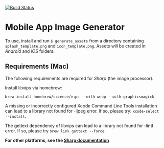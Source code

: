 [![Build Status](https://travis-ci.org/SteveEdson/generate-assets.svg?branch=master)](https://travis-ci.org/SteveEdson/generate-assets)

# Mobile App Image Generator

To use, install and run `$ generate_assets` from a directory containing `splash_template.png` and `icon_template.png`. Assets will be created in *Android* and *iOS* folders. 

## Requirements (Mac)

The following requirements are required for *Sharp* (the image processor).

Install libvips via homebrew:

`brew install homebrew/science/vips --with-webp --with-graphicsmagick`

A missing or incorrectly configured Xcode Command Line Tools installation can lead to a library not found for -ljpeg error. If so, please try: `xcode-select --install`.

The gettext dependency of libvips can lead to a library not found for -lintl error. If so, please try `brew link gettext --force`.

**For other platforms, see the [Sharp documentation](http://sharp.dimens.io/en/stable/install/)**
